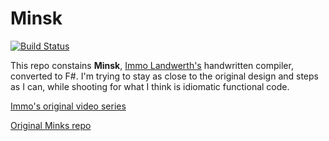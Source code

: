 # Minsk

[![Build Status](https://dev.azure.com/AdamAbonyi-Toth/Minsk/_apis/build/status/atadi96.minsk?branchName=master)](https://dev.azure.com/AdamAbonyi-Toth/Minsk/_build/latest?definitionId=1&branchName=master)

This repo constains **Minsk**, [Immo Landwerth's](https://twitter.com/terrajobst)
handwritten compiler, converted to F#. I'm trying to stay as close to the original design and
steps as I can, while shooting for what I think is idiomatic functional code.

[Immo's original video series](https://www.youtube.com/playlist?list=PLRAdsfhKI4OWNOSfS7EUu5GRAVmze1t2y)

[Original Minks repo](https://github.com/terrajobst/minsk)

